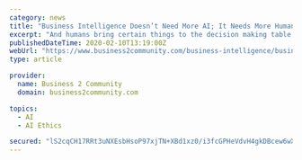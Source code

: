 ```yaml
---
category: news
title: "Business Intelligence Doesn’t Need More AI; It Needs More Humans"
excerpt: "And humans bring certain things to the decision making table AI never will, qualities like compassion, morality, risk-taking, altruism, and ethics. It’s true that in recent years, there have been several attempts to imbue AI systems with codes of ethics. But whose ethics? Ethics and values differ significantly from culture to culture."
publishedDateTime: 2020-02-10T13:19:00Z
webUrl: "https://www.business2community.com/business-intelligence/business-intelligence-doesnt-need-more-ai-it-needs-more-humans-02282393"
type: article

provider:
  name: Business 2 Community
  domain: business2community.com

topics:
  - AI
  - AI Ethics

secured: "lS2cqCH17RRt3uNXEsbHsoP97xjTN+XBd1xz0/i3fcGPHeVdvH4gkDBcew6wXZQnOuU74lEd04R45wIvrxzcCjl9Mg/83UTuG2XHITvRDkHxzjQJh5zyY4tytIXPLuFHS8y3nnLyUJ+LfQiEXu92dkCI9RvEwe/1xgZUUR4nLpPXBYQD5ctVQjz7oAQRYuZKfPDSXxUZHdc4HJrh8zNyQUTIMe3BZr0/U/9MDG5LWgYf+FpGHiULVO58sFEltRAEjnXAQpG7CBDCwgYeqf8YtKculdktFT+RImHZELY9gujFbLy2syJOHeJOSzpQK3KqFBCkBvfh8hFX3hjBKCCdy8rVv7jGGRLy44Tl8U28vi8SwizBsvQAwjW9i+WFB/7f55h0KKnS93xIWAAoBeii0Yoj9U+mSDJEq7zbYu9x5jqnh+lEAiQYr01lvF9eRRlsvcWdLGrLD8S8dJTiRQf3R2op+xjdGEEf408vTOUMBow=;7xWuS7zMMs0mfrBSbIFySw=="
---
```


